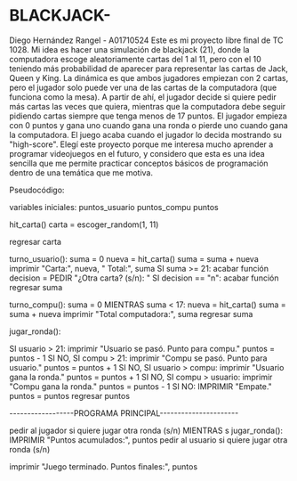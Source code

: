 # BLACKJACK-
Diego Hernández Rangel - A01710524
Este es mi proyecto libre final de TC 1028. Mi idea es hacer una simulación de blackjack (21), donde la computadora escoge aleatoriamente cartas del 1 al 11, pero con el 10 teniendo más probabilidad de aparecer para representar las cartas de Jack, Queen y King. La dinámica es que ambos jugadores empiezan con 2 cartas, pero el jugador solo puede ver una de las cartas de la computadora (que funciona como la mesa). A partir de ahí, el jugador decide si quiere pedir más cartas las veces que quiera, mientras que la computadora debe seguir pidiendo cartas siempre que tenga menos de 17 puntos.
El jugador empieza con 0 puntos y gana uno cuando gana una ronda o pierde uno cuando gana la computadora. El juego acaba cuando el jugador lo decida mostrando su "high-score".
Elegí este proyecto porque me interesa mucho aprender a programar videojuegos en el futuro, y considero que esta es una idea sencilla que me permite practicar conceptos básicos de programación dentro de una temática que me motiva.

Pseudocódigo:

variables iniciales:
puntos_usuario
puntos_compu
puntos

hit_carta()
  carta = escoger_random(1, 11)
 
  regresar carta

turno_usuario():
    suma = 0
        nueva = hit_carta()
        suma = suma + nueva
        imprimir "Carta:", nueva, " Total:", suma
        SI suma >= 21:
            acabar función
        decision = PEDIR "¿Otra carta? (s/n): "
        SI decision == "n":
            acabar función
    regresar suma

turno_compu():
    suma = 0
    MIENTRAS suma < 17:
        nueva = hit_carta()
        suma = suma + nueva
    imprimir "Total computadora:", suma
    regresar suma
    
jugar_ronda():

  SI usuario > 21:
        imprimir "Usuario se pasó. Punto para compu."
        puntos = puntos - 1
  SI NO, SI compu > 21:
        imprimir "Compu se pasó. Punto para usuario."
        puntos = puntos + 1
  SI NO, SI usuario > compu:
        imprimir "Usuario gana la ronda."
        puntos = puntos + 1
  SI NO, SI compu > usuario:
        imprimir "Compu gana la ronda."
        puntos = puntos - 1
  SI NO:
        IMPRIMIR "Empate."
        puntos = puntos
  regresar puntos

------------------PROGRAMA PRINCIPAL----------------------

pedir al jugador si quiere jugar otra ronda (s/n)
MIENTRAS s
    jugar_ronda():
    IMPRIMIR "Puntos acumulados:", puntos
    pedir al usuario si quiere jugar otra ronda (s/n)

imprimir "Juego terminado. Puntos finales:", puntos
